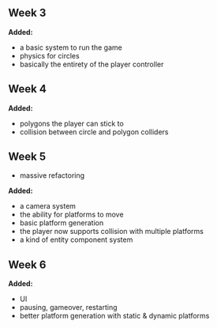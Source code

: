 ## Week 3
**Added:**  
- a basic system to run the game
- physics for circles
- basically the entirety of the player controller

## Week 4
**Added:**
- polygons the player can stick to
- collision between circle and polygon colliders

## Week 5
- massive refactoring

**Added:**
- a camera system
- the ability for platforms to move
- basic platform generation
- the player now supports collision with multiple platforms
- a kind of entity component system

## Week 6
**Added:**
- UI
- pausing, gameover, restarting
- better platform generation with static & dynamic platforms